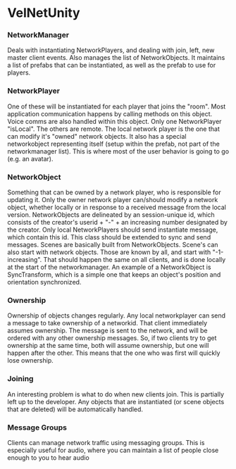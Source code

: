# VelNetUnity

### NetworkManager

Deals with instantiating NetworkPlayers, and dealing with join, left, new master client events. Also manages the list of NetworkObjects. It maintains a list of prefabs that can be instantiated, as well as the prefab to use for players.

### NetworkPlayer

One of these will be instantiated for each player that joins the "room". Most application communication happens by calling methods on this object. Voice comms are also handled within this object. Only one NetworkPlayer "isLocal". The others are remote. The local network player is the one that can modify it's "owned" network objects. It also has a special networkobject representing itself (setup within the prefab, not part of the networkmanager list). This is where most of the user behavior is going to go (e.g. an avatar).

### NetworkObject

Something that can be owned by a network player, who is responsible for updating it. Only the owner network player can/should modify a network object, whether locally or in response to a received message from the local version. NetworkObjects are delineated by an session-unique id, which consists of the creator's userid + "-" + an increasing number designated by the creator. Only local NetworkPlayers should send instantiate message, which contain this id. This class should be extended to sync and send messages. Scenes are basically built from NetworkObjects. Scene's can also start with network objects. Those are known by all, and start with "-1-increasing". That should happen the same on all clients, and is done locally at the start of the networkmanager. An example of a NetworkObject is SyncTransform, which is a simple one that keeps an object's position and orientation synchronized.

### Ownership

Ownership of objects changes regularly. Any local networkplayer can send a message to take ownership of a networkid. That client immediately assumes ownership. The message is sent to the network, and will be ordered with any other ownership messages. So, if two clients try to get ownership at the same time, both will assume ownership, but one will happen after the other. This means that the one who was first will quickly lose ownership.

### Joining

An interesting problem is what to do when new clients join. This is partially left up to the developer. Any objects that are instantiated (or scene objects that are deleted) will be automatically handled.

### Message Groups

Clients can manage network traffic using messaging groups. This is especially useful for audio, where you can maintain a list of people close enough to you to hear audio
